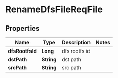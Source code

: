 # RenameDfsFileReqFile

## Properties
Name | Type | Description | Notes
------------ | ------------- | ------------- | -------------
**dfsRootfsId** | **Long** | dfs rootfs id | 
**dstPath** | **String** | dst path | 
**srcPath** | **String** | src path | 
